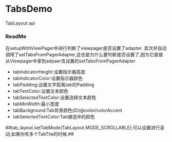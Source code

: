 # TabsDemo
TabLayout api

### ReadMe ###
在setupWithViewPager中进行判断了viewpager是否设置了adapter.
其次并自动调用了setTabsFromPagerAdapter,这也是为什么要判断是否设置了,因为它直接从Viewpager中拿到adpaer去设置的setTabsFromPagerAdapter

- tabIndicatorHeight:设置指示器高度
- tabIndicatorColor:设置指示器颜色
- tabPadding:设置文字距离tab的Padding
- tabTextColor:设置文本颜色
- tabSelectedTextColor:设置选择文本颜色
- tabMinWidth:最小宽度
- tabBackground:Tab背景颜色(ID)@color/colorAccent
- tabSelectedTextColor:Tab被选中的颜色


##tab_layout.setTabMode(TabLayout.MODE_SCROLLABLE);可以设置进行滚动,如果你有多个TabTile的时候.##
